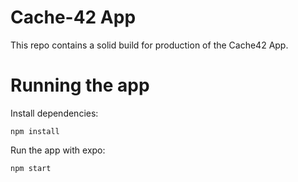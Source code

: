 # Cache-42 App

This repo contains a solid build for production of the Cache42 App.

# Running the app

Install dependencies:

```
npm install
```

Run the app with expo:

```
npm start
```
